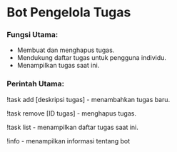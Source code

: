 # Bot Pengelola Tugas

### Fungsi Utama:
- Membuat dan menghapus tugas.
- Mendukung daftar tugas untuk pengguna individu.
- Menampilkan tugas saat ini.

### Perintah Utama:

!task add [deskripsi tugas] - menambahkan tugas baru.

!task remove [ID tugas] - menghapus tugas.

!task list - menampilkan daftar tugas saat ini.

!info - menampilkan informasi tentang bot
